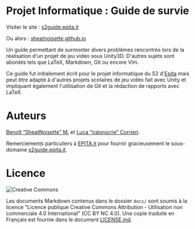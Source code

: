 # Projet Informatique : Guide de survie

Visiter le site : [s2guide.epita.it](https://s2guide.epita.it)

Ou alors : [sheatnoisette.github.io](https://sheatnoisette.github.io/SupProjectStarterGuide/)

Un guide permettant de surmonter divers problèmes rencontrés lors de la réalisation d'un projet de jeu vidéo sous Unity3D. D'autres sujets sont abordés tels que LaTeX, Markdown, Git ou encore Vim.

Ce guide fut initialement écrit pour le projet informatique du S2 d'[Epita](https://www.epita.fr/) mais peut être adapté à d'autres projets scolaires de jeu vidéo fait avec Unity et impliquant également l'utilisation de Git et la rédaction de rapports avec LaTeX.

# Auteurs

[Benoît “SheatNoisette” M.](https://github.com/SheatNoisette) et [Luca “iralorucrie” Corrieri](https://github.com/corrieriluca).

Remerciements particuliers à [EPITA.it](https://epita.it/) pour fournir gracieusement le sous-domaine [s2guide.epita.it](https://s2guide.epita.it/).

# Licence

![Creative Commons](https://i.creativecommons.org/l/by-nc/4.0/88x31.png)

Les documents Markdown contenus dans le dossier `docs/` sont soumis à la licence "Licence publique Creative Commons Attribution - Utilisation non commerciale 4.0 International" (CC BY NC 4.0). Une copie traduite en Français est fournie dans le document [LICENSE.md](LICENSE.md).
